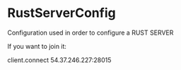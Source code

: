 # RustServerConfig

Configuration used in order to configure a RUST SERVER

If you want to join it:

client.connect 54.37.246.227:28015
